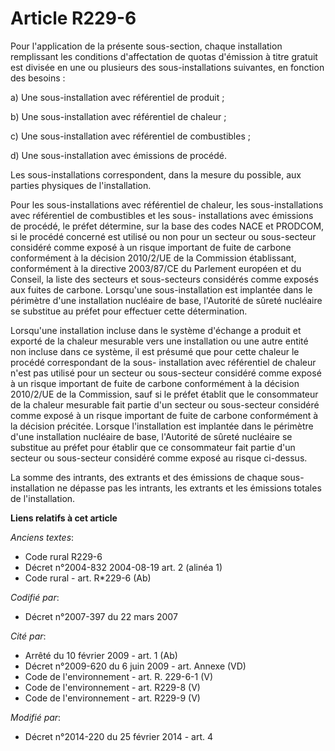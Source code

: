 # Article R229-6

Pour l'application de la présente sous-section, chaque installation remplissant les conditions d'affectation de quotas
d'émission à titre gratuit est divisée en une ou plusieurs des sous-installations suivantes, en fonction des besoins :

a) Une sous-installation avec référentiel de produit ;

b) Une sous-installation avec référentiel de chaleur ;

c) Une sous-installation avec référentiel de combustibles ;

d) Une sous-installation avec émissions de procédé.

Les sous-installations correspondent, dans la mesure du possible, aux parties physiques de l'installation.

Pour les sous-installations avec référentiel de chaleur, les sous-installations avec référentiel de combustibles et les sous-
installations avec émissions de procédé, le préfet détermine, sur la base des codes NACE et PRODCOM, si le procédé concerné
est utilisé ou non pour un secteur ou sous-secteur considéré comme exposé à un risque important de fuite de carbone
conformément à la décision 2010/2/UE de la Commission établissant, conformément à la directive 2003/87/CE du Parlement
européen et du Conseil, la liste des secteurs et sous-secteurs considérés comme exposés aux fuites de carbone. Lorsqu'une
sous-installation est implantée dans le périmètre d'une installation nucléaire de base, l'Autorité de sûreté nucléaire se
substitue au préfet pour effectuer cette détermination.

Lorsqu'une installation incluse dans le système d'échange a produit et exporté de la chaleur mesurable vers une installation
ou une autre entité non incluse dans ce système, il est présumé que pour cette chaleur le procédé correspondant de la sous-
installation avec référentiel de chaleur n'est pas utilisé pour un secteur ou sous-secteur considéré comme exposé à un risque
important de fuite de carbone conformément à la décision 2010/2/UE de la Commission, sauf si le préfet établit que le
consommateur de la chaleur mesurable fait partie d'un secteur ou sous-secteur considéré comme exposé à un risque important de
fuite de carbone conformément à la décision précitée. Lorsque l'installation est implantée dans le périmètre d'une
installation nucléaire de base, l'Autorité de sûreté nucléaire se substitue au préfet pour établir que ce consommateur fait
partie d'un secteur ou sous-secteur considéré comme exposé au risque ci-dessus.

La somme des intrants, des extrants et des émissions de chaque sous-installation ne dépasse pas les intrants, les extrants et
les émissions totales de l'installation.

**Liens relatifs à cet article**

_Anciens textes_:

  - Code rural R229-6
  - Décret n°2004-832 2004-08-19 art. 2 (alinéa 1)
  - Code rural - art. R*229-6 (Ab)

_Codifié par_:

  - Décret n°2007-397 du 22 mars 2007

_Cité par_:

  - Arrêté du 10 février 2009 - art. 1 (Ab)
  - Décret n°2009-620 du 6 juin 2009 - art. Annexe (VD)
  - Code de l'environnement - art. R. 229-6-1 (V)
  - Code de l'environnement - art. R229-8 (V)
  - Code de l'environnement - art. R229-9 (V)

_Modifié par_:

  - Décret n°2014-220 du 25 février 2014 - art. 4
